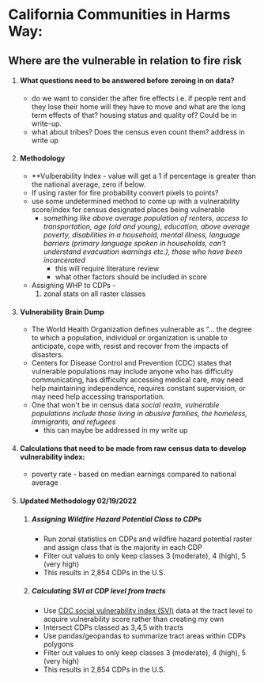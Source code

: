 # California Communities in Harms Way:
## **Where are the vulnerable in relation to fire risk**  

1. #### What questions need to be answered before zeroing in on data?
    - do we want to consider the after fire effects i.e. if people rent and they lose their home will they have to move and what are the long term effects of that? housing status and quality of? Could be in write-up.
    - what about tribes? Does the census even count them? address in write up

2. #### Methodology
     - **Vulberability Index - value will get a 1 if percentage is greater than the national average, zero if below.
     - If using raster for fire probability convert pixels to points?
     - use some undetermined method to come up with a vulnerability score/index for census designated places being vulnerable
        - *something like above average population of renters, access to transportation, age \(old and young\), education, above average poverty, disabilities in a household, mental illness, language barriers \(primary language spoken in households, can't understand evacuation warnings etc.\), those who have been incarcerated*
            - this will require literature review  
            - what other factors should be included in score 
    - Assigning WHP to CDPs - 
         1. zonal stats on all raster classes
         

2. #### Vulnerability Brain Dump
      - The World Health Organization defines vulnerable as “… the degree to which a population, individual or organization is unable to anticipate, cope with, resist and recover from the impacts of disasters.
      -  Centers for Disease Control and Prevention (CDC) states that vulnerable populations may include anyone who has difficulty communicating, has difficulty accessing medical care, may need help maintaining independence, requires constant supervision, or may need help accessing transportation.
      - One that won't be in census data *social realm, vulnerable populations include those living in abusive families, the homeless, immigrants, and refugees*
        - this can maybe be addressed in my write up
3. #### Calculations that need to be made from raw census data to develop vulnerability index: 
      - poverty rate  - based on median earnings compared to national average

4. #### Updated Methodology 02/19/2022  
    
    1. ##### Assigning Wildfire Hazard Potential Class to CDPs
        - Run zonal statistics on CDPs and wildfire hazard potential raster and assign class that is the majority in each CDP
        - Filter out values to only keep classes 3 (moderate), 4 (high), 5 (very high) 
        - This results in 2,854 CDPs in the U.S.  

    2. ##### Calculating SVI at CDP level from tracts  
        - Use [CDC social vulnerability index (SVI)](https://www.atsdr.cdc.gov/placeandhealth/svi/documentation/SVI_documentation_2018.html) data at the tract level to acquire vulnerability score rather than  creating my own
        - Intersect CDPs classed as 3,4,5 with tracts
        - Use pandas/geopandas to summarize tract areas within CDPs polygons
        - Filter out values to only keep classes 3 (moderate), 4 (high), 5 (very high) 
        - This results in 2,854 CDPs in the U.S.
      



